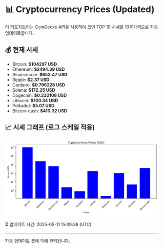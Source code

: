 
# 📊 Cryptocurrency Prices (Updated)

이 리포지토리는 CoinGecko API를 사용하여 코인 TOP 10 시세를 10분가격으로 자동 업데이트합니다.

## 💰 현재 시세
- Bitcoin: **$104297 USD**
- Ethereum: **$2494.39 USD**
- Binancecoin: **$653.47 USD**
- Ripple: **$2.37 USD**
- Cardano: **$0.796228 USD**
- Solana: **$172.25 USD**
- Dogecoin: **$0.232108 USD**
- Litecoin: **$100.34 USD**
- Polkadot: **$5.07 USD**
- Bitcoin-cash: **$410.32 USD**

## 📈 시세 그래프 (로그 스케일 적용)
![Crypto Prices](crypto_prices.png)

⏳ 업데이트 시간: 2025-05-11 15:09:38 (UTC)

---
자동 업데이트 봇에 의해 관리됩니다.
